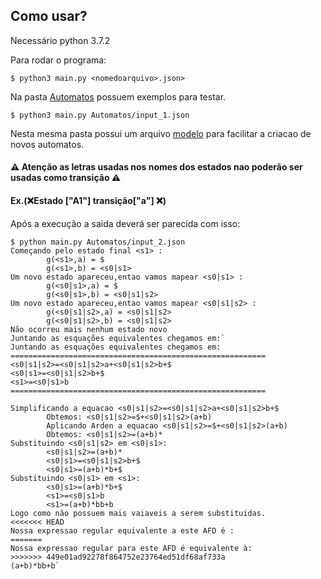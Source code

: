 
## Como usar?
Necessário python 3.7.2

Para rodar o programa:

`$ python3 main.py <nomedoarquivo>.json>`

Na pasta [Automatos](/Automatos) possuem exemplos para testar.

`$ python3 main.py Automatos/input_1.json`

Nesta mesma pasta possui um arquivo [modelo](/Automatos/modelo.json) para facilitar a criacao de novos automatos.

#### ⚠️ Atenção as letras usadas nos nomes dos estados nao poderão ser usadas como transição  ⚠️
#### Ex.(❌Estado ["A1"] transição["a"] ❌)

Após a execução a saida deverá ser parecida com isso:

~~~~
$ python main.py Automatos/input_2.json
Começando pelo estado final <s1> :
        g(<s1>,a) = $
        g(<s1>,b) = <s0|s1>
Um novo estado apareceu,entao vamos mapear <s0|s1> :
        g(<s0|s1>,a) = $
        g(<s0|s1>,b) = <s0|s1|s2>
Um novo estado apareceu,entao vamos mapear <s0|s1|s2> :
        g(<s0|s1|s2>,a) = <s0|s1|s2>
        g(<s0|s1|s2>,b) = <s0|s1|s2>
Não ocorreu mais nenhum estado novo
Juntando as esquações equivalentes chegamos em:`
Juntando as esquações equivalentes chegamos em:
=========================================================
<s0|s1|s2>=<s0|s1|s2>a+<s0|s1|s2>b+$
<s0|s1>=<s0|s1|s2>b+$
<s1>=<s0|s1>b
=========================================================

Simplificando a equacao <s0|s1|s2>=<s0|s1|s2>a+<s0|s1|s2>b+$
        Obtemos: <s0|s1|s2>=$+<s0|s1|s2>(a+b)
        Aplicando Arden a equacao <s0|s1|s2>=$+<s0|s1|s2>(a+b)
        Obtemos: <s0|s1|s2>=(a+b)*
Substituindo <s0|s1|s2> em <s0|s1>:
        <s0|s1|s2>=(a+b)*
        <s0|s1>=<s0|s1|s2>b+$
        <s0|s1>=(a+b)*b+$
Substituindo <s0|s1> em <s1>:
        <s0|s1>=(a+b)*b+$
        <s1>=<s0|s1>b
        <s1>=(a+b)*bb+b
Logo como não possuem mais vaiaveis a serem substituidas.
<<<<<<< HEAD
Nossa expressao regular equivalente a este AFD é :
=======
Nossa expressao regular para este AFD é equivalente à:
>>>>>>> 449e01ad92278f864752e23764ed51df68af733a
(a+b)*bb+b`
~~~~
